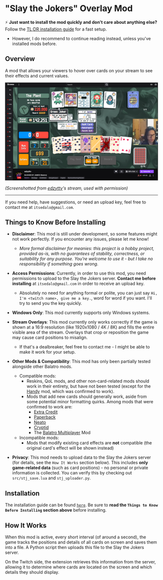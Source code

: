 # "Slay the Jokers" Overlay Mod

⚡ **Just want to install the mod quickly and don't care about anything else?** Follow the [TL;DR installation guide](docs/TLDR-INSTALL.md) for a fast setup.  
- However, I do recommend to continue reading instead, unless you've installed mods before.

## Overview

A mod that allows your viewers to hover over cards on your stream to see their effects and current values.

<img alt="Slay the Jokers Preview Image 1" src="docs/preview1.png" />

*(Screenshotted from [edzyttv](https://www.twitch.tv/edzyttv)'s stream, used with permission)*

---

If you need help, have suggestions, or need an upload key, feel free to contact me at `itsedalo@gmail.com`.

## Things to Know Before Installing

- **Disclaimer**: This mod is still under development, so some features might not work perfectly. If you encounter any issues, please let me know!
    - *More formal disclaimer for meanies: this project is a hobby project, provided as-is, with no guarantees of stability, correctness, or suitability for any purpose. You're welcome to use it - but I take no responsibility if something goes wrong.*

- **Access Permissions**: Currently, in order to use this mod, you need permissions to upload to the Slay the Jokers server. **Contact me before installing** at `itsedalo@gmail.com` in order to receive an upload key.
    - Absolutely no need for anything formal or polite, you can just say `Hi, I'm <twitch name>, give me a key.`, word for word if you want. I'll try to send you the key quickly.

- **Windows Only**: This mod currently supports only Windows systems.

- **Stream Overlays**: This mod currently only works correctly if the game is shown at a 16:9 resolution (like 1920x1080 / 4K / 8K) and fills the entire visible area of the stream. Overlays that crop or reposition the game may cause card positions to misalign.
    - If that's a dealbreaker, feel free to contact me - I might be able to make it work for your setup.

- **Other Mods & Compatibility**: This mod has only been partially tested alongside other Balatro mods.
    - Compatible mods:
        - Reskins, QoL mods, and other non-card-related mods should work in their entirety, but have not been tested (except for the [Handy](https://github.com/SleepyG11/HandyBalatro) mod, which was confirmed to work).
        -  Mods that add new cards should generally work, aside from some potential minor formatting quirks. Among mods that were confirmed to work are:
            - [Extra Credit](https://github.com/GuilloryCraft/ExtraCredit)
            - [Paperback](https://github.com/Balatro-Paperback/paperback)
            - [Neato](https://github.com/neatoqueen/NeatoJokers)
            - [Cryptid](https://github.com/MathIsFun0/Cryptid)
            - The [Balatro Multiplayer](https://github.com/V-rtualized/BalatroMultiplayer) Mod
    - Incompatible mods:
        - Mods that modify existing card effects are **not** compatible (the original card's effect will be shown instead)

- **Privacy**: This mod needs to upload data to the Slay the Jokers server (for details, see the `How It Works` section below). This includes **only game-related data** (such as card positions) - no personal or private information is collected. You can verify this by checking out `src/stj_save.lua` and `stj_uploader.py`.

## Installation

The installation guide can be found [`here`](INSTALL.md). Be sure to **read the `Things to Know Before Installing` section above** before installing.

## How It Works

When this mod is active, every short interval (of around a second), the game tracks the positions and details of all cards on screen and saves them into a file. A Python script then uploads this file to the Slay the Jokers server.

On the Twitch side, the extension retrieves this information from the server, allowing it to determine where cards are located on the screen and which details they should display.
